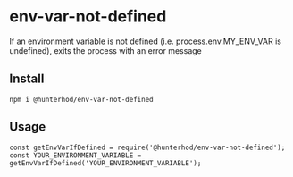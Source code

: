 # env-var-not-defined
If an environment variable is not defined (i.e. process.env.MY_ENV_VAR is undefined), exits the process with an error message
## Install
`npm i @hunterhod/env-var-not-defined`
## Usage
```
const getEnvVarIfDefined = require('@hunterhod/env-var-not-defined');
const YOUR_ENVIRONMENT_VARIABLE = getEnvVarIfDefined('YOUR_ENVIRONMENT_VARIABLE');
```
